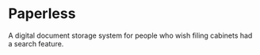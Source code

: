 Paperless
=========

A digital document storage system for people who wish filing cabinets had a search feature.

